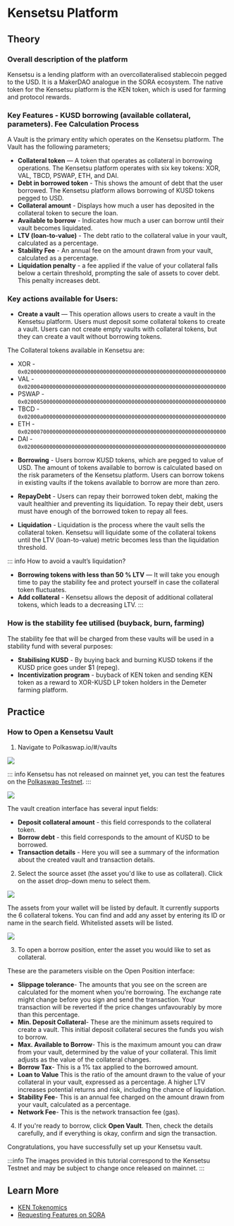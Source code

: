 # Kensetsu Platform

## Theory

### Overall description of the platform

Kensetsu is a lending platform with an overcollateralised stablecoin pegged to the USD. It is a MakerDAO analogue in the SORA ecosystem.
The native token for the Kensetsu platform is the KEN token, which is used for farming and protocol rewards.

### Key Features - KUSD borrowing (available collateral, parameters). Fee Calculation Process

A Vault is the primary entity which operates on the Kensetsu platform. The Vault has the following parameters;

- **Collateral token** — A token that operates as collateral in borrowing operations. The Kensetsu platform operates with six key tokens: XOR, VAL, TBCD, PSWAP, ETH, and DAI.
- **Debt in borrowed token** - This shows the amount of debt that the user borrowed. The Kensetsu platform allows borrowing of KUSD tokens pegged to USD.
- **Collateral amount** - Displays how much a user has deposited in the collateral token to secure the loan.
- **Available to borrow** - Indicates how much a user can borrow until their vault becomes liquidated.
- **LTV (loan-to-value)** - The debt ratio to the collateral value in your vault, calculated as a percentage.
- **Stability Fee** - An annual fee on the amount drawn from your vault, calculated as a percentage.
- **Liquidation penalty** - a fee applied if the value of your collateral falls below a certain threshold, prompting the sale of assets to cover debt. This penalty increases debt.

### Key actions available for Users:

- **Create a vault** — This operation allows users to create a vault in the Kensetsu platform. Users must deposit some collateral tokens to create a vault. Users can not create empty vaults with collateral tokens, but they can create a vault without borrowing tokens.

The Collateral tokens available in Kensetsu are:

- XOR - `0x0200000000000000000000000000000000000000000000000000000000000000`
- VAL - `0x0200040000000000000000000000000000000000000000000000000000000000`
- PSWAP - `0x0200050000000000000000000000000000000000000000000000000000000000`
- TBCD - `0x02000a0000000000000000000000000000000000000000000000000000000000`
- ETH - `0x0200070000000000000000000000000000000000000000000000000000000000`
- DAI - `0x0200060000000000000000000000000000000000000000000000000000000000`

* **Borrowing** - Users borrow KUSD tokens, which are pegged to value of USD. The amount of tokens available to borrow is calculated based on the risk parameters of the Kensetsu platform.
  Users can borrow tokens in existing vaults if the tokens available to borrow are more than zero.

* **RepayDebt** - Users can repay their borrowed token debt, making the vault healthier and preventing its liquidation. To repay their debt, users must have enough of the borrowed token to repay all fees.

* **Liquidation** - Liquidation is the process where the vault sells the collateral token. Kensetsu will liquidate some of the collateral tokens until the LTV (loan-to-value) metric becomes less than the liquidation threshold.

::: info
How to avoid a vault’s liquidation?

- **Borrowing tokens with less than 50 % LTV** — It will take you enough time to pay the stability fee and protect yourself in case the collateral token fluctuates.
- **Add collateral** - Kensetsu allows the deposit of additional collateral tokens, which leads to a decreasing LTV.
  :::

### How is the stability fee utilised (buyback, burn, farming)

The stability fee that will be charged from these vaults will be used in a stability fund with several purposes:

- **Stabilising KUSD** - By buying back and burning KUSD tokens if the KUSD price goes under $1 (repeg).
- **Incentivization program** - buyback of KEN token and sending KEN token as a reward to XOR-KUSD LP token holders in the Demeter farming platform.

## Practice

### How to Open a Kensetsu Vault

1. Navigate to Polkaswap.io/#/vaults

![](/.gitbook/assets/ken-vaults-intro.png)

::: info
Kensetsu has not released on mainnet yet, you can test the features on the [Polkaswap Testnet](https://test.polkaswap.io/#/vaults/).
:::

![](/.gitbook/assets/ken-vaults-borrow.png)

The vault creation interface has several input fields:

- **Deposit collateral amount** - this field corresponds to the collateral token.
- **Borrow debt** - this field corresponds to the amount of KUSD to be borrowed.
- **Transaction details** - Here you will see a summary of the information about the created vault and transaction details.

2. Select the source asset (the asset you'd like to use as collateral). Click on the asset drop-down menu to select them.

![](/.gitbook/assets/ken-vaults-assets.png)

The assets from your wallet will be listed by default. It currently supports the 6 collateral tokens. You can find and add any asset by entering its ID or name in the search field. Whitelisted assets will be listed.

![](/.gitbook/assets/ken-vaults-open.png)

3. To open a borrow position, enter the asset you would like to set as collateral.

These are the parameters visible on the Open Position interface:

- **Slippage tolerance**- The amounts that you see on the screen are calculated for the moment when you're borrowing. The exchange rate might change before you sign and send the transaction. Your transaction will be reverted if the price changes unfavourably by more than this percentage.
- **Min. Deposit Collateral**- These are the minimum assets required to create a vault. This initial deposit collateral secures the funds you wish to borrow.
- **Max. Available to Borrow**- This is the maximum amount you can draw from your vault, determined by the value of your collateral. This limit adjusts as the value of the collateral changes.
- **Borrow Tax**- This is a 1% tax applied to the borrowed amount.
- **Loan to Value** This is the ratio of the amount drawn to the value of your collateral in your vault, expressed as a percentage. A higher LTV increases potential returns and risk, including the chance of liquidation.
- **Stability Fee**- This is an annual fee charged on the amount drawn from your vault, calculated as a percentage.
- **Network Fee**- This is the network transaction fee (gas).

4. If you're ready to borrow, click **Open Vault**. Then, check the details carefully, and if everything is okay, confirm and sign the transaction.

Congratulations, you have successfully set up your Kensetsu vault.

:::info
The images provided in this tutorial correspond to the Kensetsu Testnet and may be subject to change once released on mainnet.
:::

## Learn More

- [KEN Tokenomics](/ken.md)
- [Requesting Features on SORA](/rfp.md)
